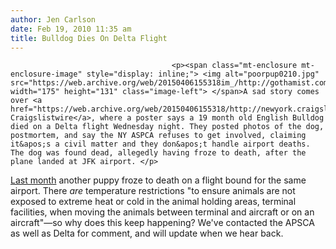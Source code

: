 ```yaml
---
author: Jen Carlson
date: Feb 19, 2010 11:35 am
title: Bulldog Dies On Delta Flight
---
```


	
										<p><span class="mt-enclosure mt-enclosure-image" style="display: inline;"> <img alt="poorpup0210.jpg" src="https://web.archive.org/web/20150406155318im_/http://gothamist.com/attachments/arts_jen/poorpup0210.jpg" width="175" height="131" class="image-left"> </span>A sad story comes over <a href="https://web.archive.org/web/20150406155318/http://newyork.craigslist.org/jsy/pet/1606591803.html">the Craigslistwire</a>, where a poster says a 19 month old English Bulldog died on a Delta flight Wednesday night. They posted photos of the dog, postmortem, and say the NY ASPCA refuses to get involved, claiming it&apos;s a civil matter and they don&apos;t handle airport deaths. The dog was found dead, allegedly having froze to death, after the plane landed at JFK airport. </p>

<p><a href="https://web.archive.org/web/20150406155318/http://gothamist.com/2010/01/29/one_puppy_survives_frozen_flight.php">Last month</a> another puppy froze to death on a flight bound for the same airport. There <em>are</em> temperature restrictions &quot;to ensure animals are not exposed to extreme heat or cold in the animal holding areas, terminal facilities, when moving the animals between terminal and aircraft or on an aircraft&quot;&#x2014;so why does this keep happening? We&apos;ve contacted the APSCA as well as Delta for comment, and will update when we hear back.</p>					
										
									
				